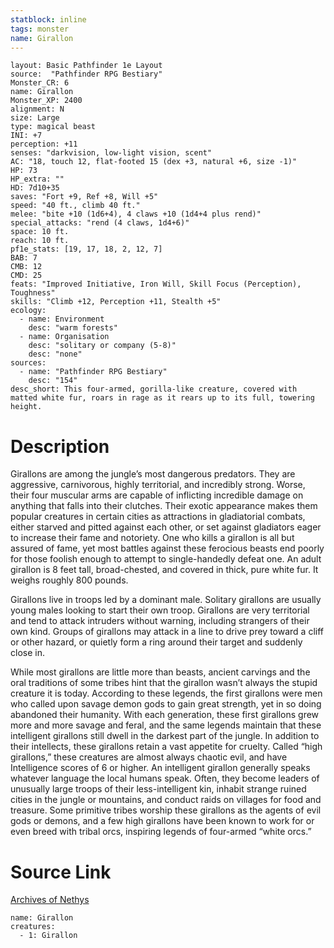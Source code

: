 ```yaml
---
statblock: inline
tags: monster
name: Girallon
---
```

```statblock
layout: Basic Pathfinder 1e Layout
source:  "Pathfinder RPG Bestiary"
Monster_CR: 6
name: Girallon
Monster_XP: 2400
alignment: N
size: Large
type: magical beast
INI: +7
perception: +11
senses: "darkvision, low-light vision, scent"
AC: "18, touch 12, flat-footed 15 (dex +3, natural +6, size -1)"
HP: 73
HP_extra: ""
HD: 7d10+35
saves: "Fort +9, Ref +8, Will +5"
speed: "40 ft., climb 40 ft."
melee: "bite +10 (1d6+4), 4 claws +10 (1d4+4 plus rend)"
special_attacks: "rend (4 claws, 1d4+6)"
space: 10 ft.
reach: 10 ft.
pf1e_stats: [19, 17, 18, 2, 12, 7]
BAB: 7
CMB: 12
CMD: 25
feats: "Improved Initiative, Iron Will, Skill Focus (Perception), Toughness"
skills: "Climb +12, Perception +11, Stealth +5"
ecology:
  - name: Environment
    desc: "warm forests"
  - name: Organisation
    desc: "solitary or company (5-8)"
    desc: "none"
sources:
  - name: "Pathfinder RPG Bestiary"
    desc: "154"
desc_short: This four-armed, gorilla-like creature, covered with matted white fur, roars in rage as it rears up to its full, towering height.
```
# Description
Girallons are among the jungle’s most dangerous predators. They are aggressive, carnivorous, highly territorial, and incredibly strong. Worse, their four muscular arms are capable of inflicting incredible damage on anything that falls into their clutches. Their exotic appearance makes them popular creatures in certain cities as attractions in gladiatorial combats, either starved and pitted against each other, or set against gladiators eager to increase their fame and notoriety. One who kills a girallon is all but assured of fame, yet most battles against these ferocious beasts end poorly for those foolish enough to attempt to single-handedly defeat one. An adult girallon is 8 feet tall, broad-chested, and covered in thick, pure white fur. It weighs roughly 800 pounds.

Girallons live in troops led by a dominant male. Solitary girallons are usually young males looking to start their own troop. Girallons are very territorial and tend to attack intruders without warning, including strangers of their own kind. Groups of girallons may attack in a line to drive prey toward a cliff or other hazard, or quietly form a ring around their target and suddenly close in.

While most girallons are little more than beasts, ancient carvings and the oral traditions of some tribes hint that the girallon wasn’t always the stupid creature it is today. According to these legends, the first girallons were men who called upon savage demon gods to gain great strength, yet in so doing abandoned their humanity. With each generation, these first girallons grew more and more savage and feral, and the same legends maintain that these intelligent girallons still dwell in the darkest part of the jungle. In addition to their intellects, these girallons retain a vast appetite for cruelty. Called “high girallons,” these creatures are almost always chaotic evil, and have Intelligence scores of 6 or higher. An intelligent girallon generally speaks whatever language the local humans speak. Often, they become leaders of unusually large troops of their less-intelligent kin, inhabit strange ruined cities in the jungle or mountains, and conduct raids on villages for food and treasure. Some primitive tribes worship these girallons as the agents of evil gods or demons, and a few high girallons have been known to work for or even breed with tribal orcs, inspiring legends of four-armed “white orcs.”
# Source Link
[Archives of Nethys](https://aonprd.com/MonsterDisplay.aspx?ItemName=Girallon)
```encounter-table
name: Girallon
creatures:
  - 1: Girallon
```

